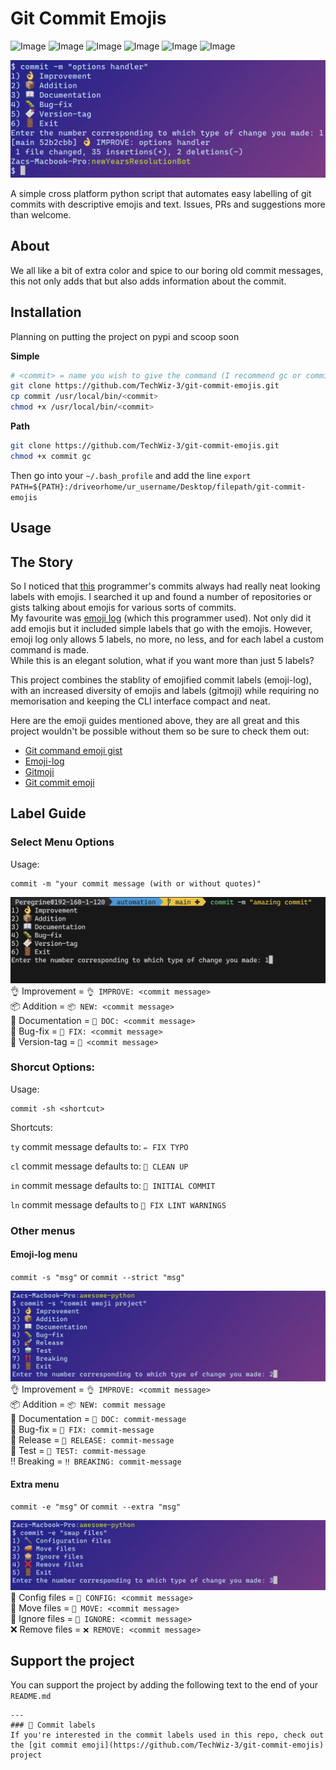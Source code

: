 # Git Commit Emojis

![Image](https://img.shields.io/github/license/TechWiz-3/git-commit-emojis?color=5D3FD3&label=license&logo=gnu&style=flat-square)
![Image](https://img.shields.io/badge/python-3.9-informational?style=flat-square&color=5D3FD3&logo=python)
![Image](https://img.shields.io/github/commit-activity/m/TechWiz-3/git-commit-emojis?color=643de0&logo=git&style=flat-square)
![Image](https://img.shields.io/github/stars/TechWiz-3/git-commit-emojis?color=b53de0&label=stars&style=flat-square)
![Image](https://img.shields.io/github/issues/TechWiz-3/git-commit-emojis?color=9f43e6&label=issues&style=flat-square)
![Image](https://img.shields.io/github/issues-pr/TechWiz-3/git-commit-emojis?color=blueviolet&label=pull%20requests&style=flat-square)

![Image](./screenshots/banner.png)

A simple cross platform python script that automates easy labelling of git commits with descriptive emojis and text. Issues, PRs and suggestions more than welcome.

## About
We all like a bit of extra color and spice to our boring old commit messages, this not only adds that but also adds information about the commit.

## Installation
Planning on putting the project on pypi and scoop soon  

**Simple**
```sh
# <commit> = name you wish to give the command (I recommend gc or commit)
git clone https://github.com/TechWiz-3/git-commit-emojis.git
cp commit /usr/local/bin/<commit>
chmod +x /usr/local/bin/<commit>
```

**Path**
```sh
git clone https://github.com/TechWiz-3/git-commit-emojis.git
chmod +x commit gc
```
Then go into your `~/.bash_profile` and add the line
`export PATH=${PATH}:/driveorhome/ur_username/Desktop/filepath/git-commit-emojis`


## Usage

## The Story
So I noticed that [this](https://github.com/msaaddev) programmer's commits always had really neat looking labels with emojis. I searched it up and found a number of repositories or gists talking about emojis for various sorts of commits.  
My favourite was [emoji log](https://github.com/ahmadawais/Emoji-Log) (which this programmer used). Not only did it add emojis but it included simple labels that go with the emojis. However, emoji log only allows 5 labels, no more, no less, and for each label a custom command is made.  
While this is an elegant solution, what if you want more than just 5 labels?

This project combines the stablity of emojified commit labels (emoji-log), with an increased diversity of emojis and labels (gitmoji) while requiring no memorisation and keeping the CLI interface compact and neat.

Here are the emoji guides mentioned above, they are all great and this project wouldn't be possible without them so be sure to check them out:  
* [Git command emoji gist](https://gist.github.com/parmentf/035de27d6ed1dce0b36a)  
* [Emoji-log](https://github.com/ahmadawais/Emoji-Log)  
* [Gitmoji](https://github.com/topics/gitmoji)
* [Git commit emoji](https://github.com/liuchengxu/git-commit-emoji-cn)  


## Label Guide
### Select Menu Options
Usage:  
```
commit -m "your commit message (with or without quotes)"
```

![Image](./screenshots/commit_select_menu.png)  
👌 Improvement = `👌 IMPROVE: <commit message>`  
📦 Addition = `📦 NEW: <commit message>`  
📖 Documentation = `📖 DOC: <commit message>`  
🐛 Bug-fix = `🐛 FIX: <commit message>`  
🔖 Version-tag = `🔖 <commit message>`  

### Shorcut Options:
Usage:  
```
commit -sh <shortcut>
```
Shortcuts:  

`ty`     commit message defaults to: `✏️ FIX TYPO`  

`cl`     commit message defaults to: `🧹 CLEAN UP`  

`in`     commit message defaults to: `🎉 INITIAL COMMIT`  

`ln`     commit message defaults to `🚨 FIX LINT WARNINGS`  

### Other menus
#### Emoji-log menu
`commit -s "msg"` or `commit --strict "msg"`

![Image](./screenshots/strict_menu.png)  
👌 Improvement = `👌 IMPROVE: <commit message>`  
📦 Addition = `📦 NEW: commit message`  
📖 Documentation = `📖 DOC: commit-message`  
🐛 Bug-fix = `🐛 FIX: commit-message`  
🚀 Release = `🚀 RELEASE: commit-message`  
🤖 Test = `🤖 TEST: commit-message`  
‼️  Breaking = `‼️ BREAKING: commit-message`  

#### Extra menu
`commit -e "msg"` or `commit --extra "msg"`

![Image](./screenshots/extra_menu.png)  
🔧 Config files = `🔧 CONFIG: <commit message>`  
🚚 Move files = `🚚 MOVE: <commit message>`  
🙈 Ignore files = `🙈 IGNORE: <commit message>`  
❌ Remove files = `❌ REMOVE: <commit message>`  

## Support the project
You can support the project  by adding the following text to the end of your `README.md` 
```
---
### 🎉 Commit labels
If you're interested in the commit labels used in this repo, check out the [git commit emoji](https://github.com/TechWiz-3/git-commit-emojis) project
```

